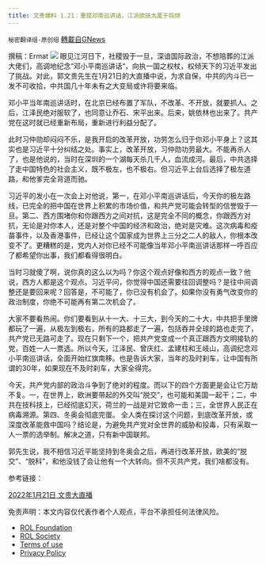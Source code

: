 ```yaml
---
title: 文贵爆料 1.21：重提邓南巡讲话，江派欲扶大厦于将倾
---
```

`秘密翻译组-原创组` [轉載自GNews](https://gnews.org/zh-hans/1891112/)

撰稿：Ermat
![](https://assets.gnews.org/wp-content/uploads/2022/01/WhatsApp-Image-2022-01-21-at-9.25.51-PM.jpeg)
眼见江河日下，社稷毁于一旦，深谙国际政治，不想陪葬的江派大佬们，高调地纪念“邓小平南巡讲话“，向执一国之权杖，权倾天下的习近平发出了挑战。对此，郭文贵先生在1月21日的大直播中说，为求自保，中共的内斗已一发不可收拾，中共国几十年未有之大变局或许将要来临。

邓小平当年南巡讲话时，在北京已经布置了军队，不改革、不开放，就要抓人。之后，江泽民绝对服软了，也同意让乔石、宋平出来。后来，姚依林也出来了。共产党在这时就已经重新布局，重新进行利益分配了。

此时习仲勋却闷闷不乐，是我开启的改革开放，功劳怎么归于你邓小平身上？这其实也是习近平十分纠结之处。事实上，改革开放，习仲勋功劳最大。不能再杀人了，也是他说的，当时在深圳的一个湖每天杀几千人，血流成河。最后，中共选择了走中国特色的社会主义，既不极左，也不极右。但习近平上台后选择了极左道路，和他爹完全背道而驰。

习近平的发小在一次会上对他说，第一，在邓小平南巡讲话后，今天你的极左路线，已完全的把中国在世界上积累的市场价值，和共产党可能会转型的信誉毁于一旦。第二、西方围堵你和你跟西方之间对抗，这是完全不同的概念，你跟西方对抗，无论是对你本人，还是对整个中国的经济和政治，绝对是灾难。这次病毒和疫苗事件，以及香港事件，已经让这个国家成为世界上三分之二人的敌人，你根本改变不了。更糟糕的是，党内人对你已经不可能像当年邓小平南巡讲话那样一呼百应了都希望你出事，我们都看得很明白。

当时习就傻了啊，说你真的这么以为吗？你这个观点好像和西方的观点一致？他说，西方人都是这个观点。习近平问，你觉得中国还需要往回调整吗？是往中间调整还是要回来呢？回答是，不可能了，你已没有机会了。如果你没有勇气改变你的政治制度，你绝不可能再有第二次机会了。

大家不要看热闹。你们要看到从十一大、十三大，到今天的二十大，中共把手里牌都玩了一遍，从极左到极右，所有的路都走了一遍，包括吞并全球的路也走完了，共产党已无路可走了。现在只剩下一个，把共产党变成一个真正跟西方文明接轨的党，百姓一人一票选。所以今天，江泽民、曾庆红、孟建柱和王岐山，高调纪念邓小平南巡讲话，全面开始红旗南移。也是告诉大家，当年的及时刹车，让中国有所谓的30年，如果现在不及时刹车，大家全得完。

今天，共产党内部的政治斗争到了绝对的程度。而以下的四个方面更是会让它万劫不复。一，在世界上，欧洲要带起的外交叫“脱交”，也可能和美国一起干；二，中共在技科技上，已经彻底幻灭，荷兰的一战是对它致命一击；三，全世界人民正在病毒溯源。第四、冬奥会彻底完蛋。
全人类在探讨这个问题，到底改革开放，或深度改革能救中国吗？结论是，为避免共产党对全世界的威胁和投毒，只有采取一人一票的选举制。解决之道，只有新中国联邦。

郭先生说，我不相信习近平能坚持到冬奥会之后，再进行改革开放，欧美的“脱交”、“脱科”，和他没钱了会让他有一个大转向。但不灭共产党，我们啥都没有。

参考链接：

[2022年1月21日 文贵大直播](https://gettr.com/streaming/pprfwt1ac4)

 

免责声明：本文内容仅代表作者个人观点，平台不承担任何法律风险。

- [ROL Foundation](https://rolfoundation.org/)
- [ROL Society](https://rolsociety.org/)
- [Terms of use](https://gnews.org/terms-of-use-3/)
- [Privacy Policy](https://gnews.org/privacy-policy/)
